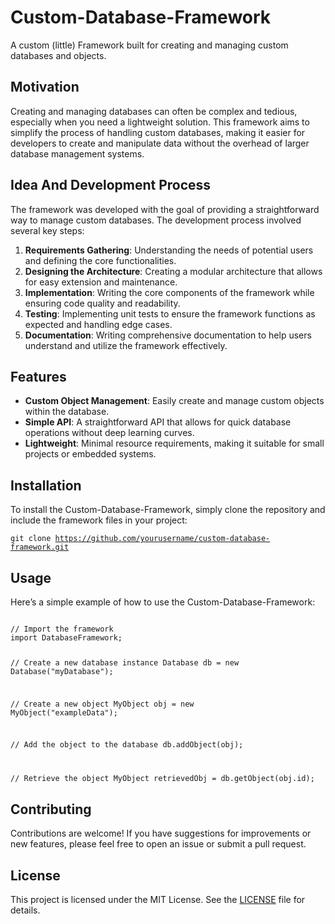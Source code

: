 # Custom-Database-Framework

A custom (little) Framework built for creating and managing custom databases and objects.

## Motivation

Creating and managing databases can often be complex and tedious, especially when you need a lightweight solution. This framework aims to simplify the process of handling custom databases, making it easier for developers to create and manipulate data without the overhead of larger database management systems.

## Idea And Development Process

The framework was developed with the goal of providing a straightforward way to manage custom databases. The development process involved several key steps:

1. **Requirements Gathering**: Understanding the needs of potential users and defining the core functionalities.
2. **Designing the Architecture**: Creating a modular architecture that allows for easy extension and maintenance.
3. **Implementation**: Writing the core components of the framework while ensuring code quality and readability.
4. **Testing**: Implementing unit tests to ensure the framework functions as expected and handling edge cases.
5. **Documentation**: Writing comprehensive documentation to help users understand and utilize the framework effectively.

## Features

- **Custom Object Management**: Easily create and manage custom objects within the database.
- **Simple API**: A straightforward API that allows for quick database operations without deep learning curves.
- **Lightweight**: Minimal resource requirements, making it suitable for small projects or embedded systems.

## Installation

To install the Custom-Database-Framework, simply clone the repository and include the framework files in your project:

<code>git clone https://github.com/yourusername/custom-database-framework.git</code>

## Usage

Here’s a simple example of how to use the Custom-Database-Framework:

<code>
// Import the framework
import DatabaseFramework;

// Create a new database instance
Database db = new Database("myDatabase");

// Create a new object
MyObject obj = new MyObject("exampleData");

// Add the object to the database
db.addObject(obj);

// Retrieve the object
MyObject retrievedObj = db.getObject(obj.id);
</code>

## Contributing

Contributions are welcome! If you have suggestions for improvements or new features, please feel free to open an issue or submit a pull request.

## License

This project is licensed under the MIT License. See the [LICENSE](LICENSE) file for details.
